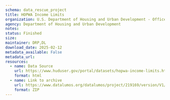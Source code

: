 ```yaml
---
schema: data_rescue_project 
title: HOPWA Income Limits
organization: U.S. Department of Housing and Urban Development - Office of Policy Development and Research
agency: Department of Housing and Urban Development
notes: 
status: Finished
size: 
maintainer: DRP,DL
download_date: 2025-02-12
metadata_available: False
metadata_url: 
resources:
  - name: Data Source
    url: https://www.huduser.gov/portal/datasets/hopwa-income-limits.html
    format: html
  - name: Link to archive
    url: https://www.datalumos.org/datalumos/project/219169/version/V1/view
    format: ZIP
---
```

